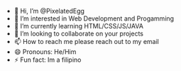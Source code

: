 - 👋 Hi, I’m @PixelatedEgg
- 👀 I’m interested in Web Development and Progamming
- 🌱 I’m currently learning HTML/CSS/JS/JAVA
- 💞️ I’m looking to collaborate on your projects
- 📫 How to reach me please reach out to my email
- 😄 Pronouns: He/Him
- ⚡ Fun fact: Im a filipino

<!---
PixelatedEgg/PixelatedEgg is a ✨ special ✨ repository because its `README.md` (this file) appears on your GitHub profile.
You can click the Preview link to take a look at your changes.
--->

